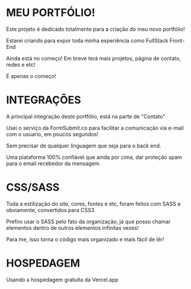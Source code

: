 # MEU PORTFÓLIO!
Este projeto é dedicado totalmente para a criação do meu novo portfólio!

Estarei criando para expor toda minha experiência como FullStack Front-End

Ainda está no começo! Em breve terá mais projetos, página de contato, redes e etc!

É apenas o começo!

# INTEGRAÇÕES
A principal integração deste portfólio, está na parte de "Contato"

Usei o serviço da FormSubmit.co para facilitar a comunicação via e-mail com o usuario, em poucos segundos!

Sem precisar de qualquer linguagem que seja para o back end.

Uma plataforma 100% confiável que ainda por cima, dar proteção spam para o email recebedor da mensagem.

# CSS/SASS
Toda a estilização do site, cores, fontes e etc, foram feitos com SASS e obviamente, convertidos para CSS3

Prefiro usar o SASS pelo fato da organização, já que posso chamar elementos dentro de outros elementos infinitas vezes!

Para me, isso torna o código mais organizado e mais fácil de lêr!

# HOSPEDAGEM
Usando a hospedagem gratuita da Vercel.app
